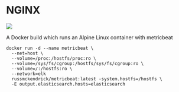 NGINX
=============

[![](https://images.microbadger.com/badges/image/russmckendrick/metricbeatsvg)](https://microbadger.com/images/russmckendrick/metricbeat "Get your own image badge on microbadger.com")

A Docker build which runs an Alpine Linux container with metricbeat

```
docker run -d --name metricbeat \
  --net=host \
  --volume=/proc:/hostfs/proc:ro \
  --volume=/sys/fs/cgroup:/hostfs/sys/fs/cgroup:ro \
  --volume=/:/hostfs:ro \
  --network=elk
  russmckendrick/metricbeat:latest -system.hostfs=/hostfs \
  -E output.elasticsearch.hosts=elasticsearch
```